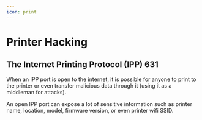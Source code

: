 ```yaml
---
icon: print
---
```


# Printer Hacking

## The Internet Printing Protocol (IPP) 631

When an IPP port is open to the internet, it is possible for anyone to print to the printer or even transfer malicious data through it (using it as a middleman for attacks).

An open IPP port can expose a lot of sensitive information such as printer name, location, model, firmware version, or even printer wifi SSID.
